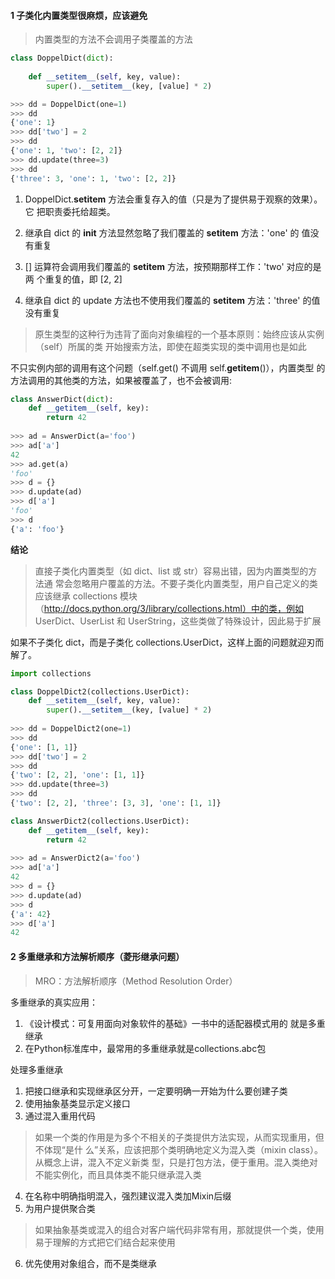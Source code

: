 #### 1 子类化内置类型很麻烦，应该避免

> 内置类型的方法不会调用子类覆盖的方法

```python
class DoppelDict(dict):
    
    def __setitem__(self, key, value):
        super().__setitem__(key, [value] * 2)

>>> dd = DoppelDict(one=1)
>>> dd
{'one': 1}
>>> dd['two'] = 2
>>> dd
{'one': 1, 'two': [2, 2]}
>>> dd.update(three=3)
>>> dd
{'three': 3, 'one': 1, 'two': [2, 2]}
```

1. DoppelDict.__setitem__ 方法会重复存入的值（只是为了提供易于观察的效果）。它 把职责委托给超类。

2. 继承自 dict 的 __init__ 方法显然忽略了我们覆盖的 __setitem__ 方法：'one' 的 值没有重复
3. [] 运算符会调用我们覆盖的 __setitem__ 方法，按预期那样工作：'two' 对应的是两 个重复的值，即 [2, 2]
4. 继承自 dict 的 update 方法也不使用我们覆盖的 __setitem__ 方法：'three' 的值 没有重复

> 原生类型的这种行为违背了面向对象编程的一个基本原则：始终应该从实例（self）所属的类 开始搜索方法，即使在超类实现的类中调用也是如此

不只实例内部的调用有这个问题（self.get() 不调用 self.__getitem__()），内置类型 的方法调用的其他类的方法，如果被覆盖了，也不会被调用:

```python
class AnswerDict(dict):
    def __getitem__(self, key):
        return 42
    
>>> ad = AnswerDict(a='foo')
>>> ad['a']
42
>>> ad.get(a)
'foo'
>>> d = {}
>>> d.update(ad)
>>> d['a']
'foo'
>>> d
{'a': 'foo'}

```

**结论**

> 直接子类化内置类型（如 dict、list 或 str）容易出错，因为内置类型的方法通 常会忽略用户覆盖的方法。不要子类化内置类型，用户自己定义的类应该继承 collections 模块（http://docs.python.org/3/library/collections.html）中的类，例如 UserDict、UserList 和 UserString，这些类做了特殊设计，因此易于扩展

如果不子类化 dict，而是子类化 collections.UserDict，这样上面的问题就迎刃而解了。

```python
import collections

class DoppelDict2(collections.UserDict):
    def __setitem__(self, key, value):
        super().__setitem__(key, [value] * 2)
        
>>> dd = DoppelDict2(one=1)
>>> dd
{'one': [1, 1]}
>>> dd['two'] = 2
>>> dd
{'two': [2, 2], 'one': [1, 1]}
>>> dd.update(three=3)
>>> dd
{'two': [2, 2], 'three': [3, 3], 'one': [1, 1]}

class AnswerDict2(collections.UserDict):
    def __getitem__(self, key):
        return 42
    
>>> ad = AnswerDict2(a='foo')
>>> ad['a']
42
>>> d = {}
>>> d.update(ad)
>>> d
{'a': 42}
>>> d['a']
42
```

#### 2 多重继承和方法解析顺序（菱形继承问题）

> MRO：方法解析顺序（Method Resolution Order）

多重继承的真实应用：

1. 《设计模式：可复用面向对象软件的基础》一书中的适配器模式用的 就是多重继承
2. 在Python标准库中，最常用的多重继承就是collections.abc包

处理多重继承

1. 把接口继承和实现继承区分开，一定要明确一开始为什么要创建子类
2. 使用抽象基类显示定义接口
3. 通过混入重用代码

> 如果一个类的作用是为多个不相关的子类提供方法实现，从而实现重用，但不体现“是什 么”关系，应该把那个类明确地定义为混入类（mixin class）。从概念上讲，混入不定义新类 型，只是打包方法，便于重用。混入类绝对不能实例化，而且具体类不能只继承混入类

4. 在名称中明确指明混入，强烈建议混入类加Mixin后缀
5. 为用户提供聚合类

> 如果抽象基类或混入的组合对客户端代码非常有用，那就提供一个类，使用易于理解的方式把它们结合起来使用

6. 优先使用对象组合，而不是类继承

